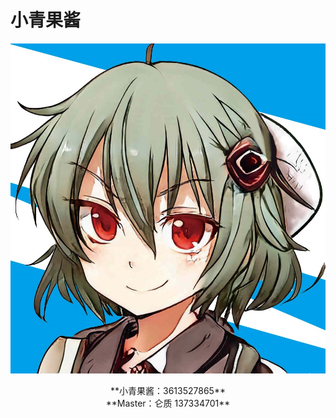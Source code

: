 # 小青果酱  

![Oliva 小青果酱](https://raw.githubusercontent.com/lunzhiPenxil/oliva-still-here/master/image/oliva.jpg)

<center>**小青果酱：3613527865**</center>    
<center>**Master：仑质 137334701**</center>     